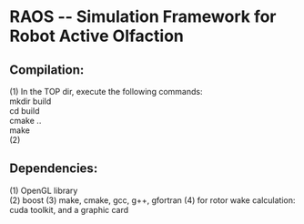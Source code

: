 RAOS -- Simulation Framework for Robot Active Olfaction
=======

Compilation:
----
(1) In the TOP dir, execute the following commands:<br>
    mkdir build<br>
    cd build<br>
    cmake ..<br>
    make<br>
(2) <br>

Dependencies:
----
(1) OpenGL library<br>
(2) boost
(3) make, cmake, gcc, g++, gfortran
(4) for rotor wake calculation:
    cuda toolkit, and a graphic card
